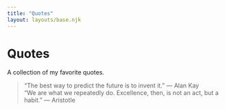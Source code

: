 ```yaml
---
title: "Quotes"
layout: layouts/base.njk
---
```


# Quotes

A collection of my favorite quotes.

> “The best way to predict the future is to invent it.” — Alan Kay  
> “We are what we repeatedly do. Excellence, then, is not an act, but a habit.” — Aristotle